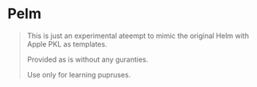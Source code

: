 # Pelm

> This is just an experimental ateempt to mimic the original Helm with
> Apple PKL as templates.
>
> Provided as is without any guranties.
>
> Use only for learning pupruses.
